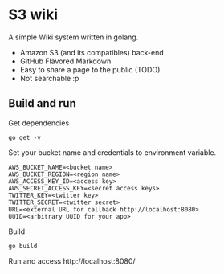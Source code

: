 # S3 wiki

A simple Wiki system written in golang.

* Amazon S3 (and its compatibles) back-end
* GitHub Flavored Markdown
* Easy to share a page to the public (TODO)
* Not searchable :p

## Build and run

Get dependencies

~~~
go get -v
~~~

Set your bucket name and credentials to environment variable.

~~~
AWS_BUCKET_NAME=<bucket name>
AWS_BUCKET_REGION=<region name>
AWS_ACCESS_KEY_ID=<access key>
AWS_SECRET_ACCESS_KEY=<secret access keys>
TWITTER_KEY=<twitter key>
TWITTER_SECRET=<twitter secret>
URL=<external URL for callback http://localhost:8080>
UUID=<arbitrary UUID for your app>
~~~

Build

~~~
go build
~~~

Run and access http://localhost:8080/
